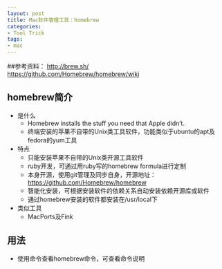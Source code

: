 ```yaml
---
layout: post
title: Mac软件管理工具：homebrew
categories:
- Tool Trick
tags:
- mac
---
```


##参考资料：
	http://brew.sh/  
	https://github.com/Homebrew/homebrew/wiki

## homebrew简介
- 是什么
	- Homebrew installs the stuff you need that Apple didn’t.
	- 终端安装的苹果不自带的Unix类工具软件，功能类似于ubuntu的apt及fedora的yum工具
- 特点
	- 只能安装苹果不自带的Unix类开源工具软件
	- ruby开发，可通过用ruby写的homebrew formula进行定制
	- 本身开源，使用git管理及同步自身，开源地址：https://github.com/Homebrew/homebrew
	- 智能化安装，可根据安装软件的依赖关系自动安装依赖开源库或软件
	- 通过homebrew安装的软件都安装在/usr/local下
- 类似工具
	- MacPorts及Fink

## 用法
- 使用命令查看homebrew命令，可查看命令说明